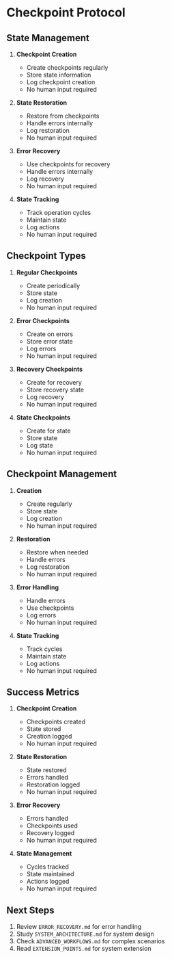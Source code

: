 # Checkpoint Protocol

## State Management

1. **Checkpoint Creation**
   - Create checkpoints regularly
   - Store state information
   - Log checkpoint creation
   - No human input required

2. **State Restoration**
   - Restore from checkpoints
   - Handle errors internally
   - Log restoration
   - No human input required

3. **Error Recovery**
   - Use checkpoints for recovery
   - Handle errors internally
   - Log recovery
   - No human input required

4. **State Tracking**
   - Track operation cycles
   - Maintain state
   - Log actions
   - No human input required

## Checkpoint Types

1. **Regular Checkpoints**
   - Create periodically
   - Store state
   - Log creation
   - No human input required

2. **Error Checkpoints**
   - Create on errors
   - Store error state
   - Log errors
   - No human input required

3. **Recovery Checkpoints**
   - Create for recovery
   - Store recovery state
   - Log recovery
   - No human input required

4. **State Checkpoints**
   - Create for state
   - Store state
   - Log state
   - No human input required

## Checkpoint Management

1. **Creation**
   - Create regularly
   - Store state
   - Log creation
   - No human input required

2. **Restoration**
   - Restore when needed
   - Handle errors
   - Log restoration
   - No human input required

3. **Error Handling**
   - Handle errors
   - Use checkpoints
   - Log errors
   - No human input required

4. **State Tracking**
   - Track cycles
   - Maintain state
   - Log actions
   - No human input required

## Success Metrics

1. **Checkpoint Creation**
   - Checkpoints created
   - State stored
   - Creation logged
   - No human input required

2. **State Restoration**
   - State restored
   - Errors handled
   - Restoration logged
   - No human input required

3. **Error Recovery**
   - Errors handled
   - Checkpoints used
   - Recovery logged
   - No human input required

4. **State Management**
   - Cycles tracked
   - State maintained
   - Actions logged
   - No human input required

## Next Steps
1. Review `ERROR_RECOVERY.md` for error handling
2. Study `SYSTEM_ARCHITECTURE.md` for system design
3. Check `ADVANCED_WORKFLOWS.md` for complex scenarios
4. Read `EXTENSION_POINTS.md` for system extension 